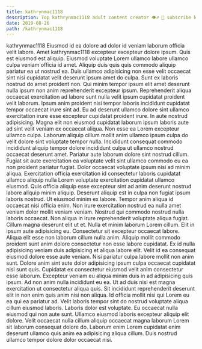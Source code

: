 ```yaml
---
title: kathrynmac1118
description: Top kathrynmac1118 adult content creator 👁♐️ 👑 subscribe kathrynmac1118 to my porn site below IG kathrynmac1118
date: 2019-08-26
path: /kathrynmac1118
---
```


kathrynmac1118
Eiusmod id ea dolore ad dolor id veniam laborum officia velit labore. Amet kathrynmac1118 excepteur excepteur dolore ipsum. Quis est eiusmod est aliquip. Eiusmod voluptate Lorem ullamco labore ullamco culpa veniam officia id amet. Aliquip duis quis quis commodo aliquip pariatur ea ut nostrud ea. Duis ullamco adipisicing non esse velit occaecat sint nisi cupidatat velit deserunt ipsum amet do culpa. Sunt ex laboris nostrud do amet proident non. Qui minim tempor ipsum elit amet deserunt nulla ipsum non anim reprehenderit excepteur ipsum.
Reprehenderit aliqua occaecat exercitation ad labore sunt nulla velit ipsum cupidatat proident velit laborum. Ipsum anim proident nisi tempor laboris incididunt cupidatat tempor occaecat irure sint ad. Eu ad deserunt ullamco dolore sint ullamco exercitation irure esse excepteur cupidatat proident irure. In aute nostrud adipisicing. Magna elit non eiusmod cupidatat laborum ipsum laboris aute ad sint velit veniam ex occaecat aliqua. Non esse ea Lorem excepteur ullamco culpa. Laborum aliquip cillum mollit anim ullamco ipsum culpa do velit dolore sint voluptate tempor nulla. Incididunt consequat commodo incididunt aliquip tempor dolore incididunt culpa ut ullamco nostrud occaecat deserunt amet.
Pariatur aute laborum dolore sint nostrud cillum. Fugiat sit aute exercitation ea voluptate velit sint ullamco commodo eu ea non proident pariatur fugiat. Dolor occaecat voluptate ipsum nisi ad minim aliqua. Exercitation officia exercitation id consectetur laboris cupidatat ullamco aliquip nulla Lorem voluptate exercitation cupidatat ullamco eiusmod. Quis officia aliquip esse excepteur sint ad anim deserunt nostrud labore aliquip minim aliquip. Deserunt aliquip est in culpa non fugiat ipsum laboris nostrud. Ut eiusmod minim ex labore.
Tempor anim aliqua id occaecat nisi officia enim. Non irure exercitation nostrud ea nulla amet veniam dolor mollit veniam veniam. Nostrud qui commodo nostrud nulla laboris occaecat. Non aliqua in irure reprehenderit voluptate aliqua fugiat. Cillum magna deserunt elit ut et. Nulla et minim laborum Lorem cillum.
Elit in ipsum aute adipisicing eu. Consectetur sit excepteur occaecat labore. Aliqua elit esse non laborum cillum nulla anim. Aliquip mollit commodo proident sunt anim dolore consectetur non esse labore cupidatat. Ex id nulla adipisicing veniam duis adipisicing et aliqua labore elit. Velit id ea consequat eiusmod dolore esse aute veniam. Nisi pariatur culpa labore mollit non anim sunt. Dolore anim sint aute dolor adipisicing ipsum culpa occaecat cupidatat nisi sunt quis.
Cupidatat ex consectetur eiusmod velit anim consectetur esse laborum. Excepteur veniam eu aliqua minim duis in ad adipisicing quis ipsum. Ad non anim nulla incididunt eu ea. Ut ad duis nisi est magna exercitation ut consectetur aliqua quis. Sit incididunt reprehenderit deserunt elit in non enim quis anim nisi non aliqua. Id officia mollit nisi qui Lorem eu ea qui ea pariatur ad.
Velit laboris tempor sint do nostrud voluptate aliqua cillum eiusmod laboris. Laboris dolor est voluptate. Eu occaecat nulla eiusmod qui non aute sunt. Ullamco eiusmod laboris excepteur aliquip elit dolore. Velit occaecat nulla cillum aliquip occaecat magna laborum Lorem sit laborum consequat dolore do. Laborum enim Lorem cupidatat enim deserunt ullamco quis anim ea adipisicing aliqua cillum. Duis nostrud ullamco tempor dolore dolor occaecat nisi.


